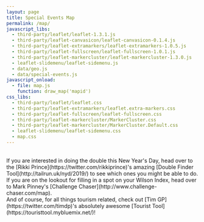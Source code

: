 ```yaml
---
layout: page
title: Special Events Map
permalink: /map/
javascript_libs:
  - third-party/leaflet/leaflet-1.3.1.js
  - third-party/leaflet-canvasicon/leaflet-canvasicon-0.1.4.js
  - third-party/leaflet-extramarkers/leaflet-extramarkers-1.0.5.js
  - third-party/leaflet-fullscreen/leaflet-fullscreen-1.0.1.js
  - third-party/leaflet-markercluster/leaflet-markercluster-1.3.0.js
  - leaflet-slidemenu/leaflet-sidemenu.js
  - data/geo.js
  - data/special-events.js
javascript_onload:
  - file: map.js
    function: draw_map('mapid')
css_libs:
  - third-party/leaflet/leaflet.css
  - third-party/leaflet-extramarkers/leaflet.extra-markers.css
  - third-party/leaflet-fullscreen/leaflet-fullscreen.css
  - third-party/leaflet-markercluster/MarkerCluster.css
  - third-party/leaflet-markercluster/MarkerCluster.Default.css
  - leaflet-slidemenu/leaflet-sidemenu.css
  - map.css
---
```


<div id="mapid"></div>

<br/>
If you are interested in doing the double this New Year's Day, head over to the
[Rikki Prince](https://twitter.com/rikkiprince)'s amazing
[Double Finder Tool](http://tailrun.uk/nyd/2019/) to see which ones you might be
able to do.
<br/>
If you are on the lookout for filling in a spot on your Wilson Index, head over
to Mark Pinney's [Challenge Chaser](http://www.challenge-chaser.com/map).
<br/>
And of course, for all things tourism related, check out
[Tim GP](https://twitter.com/timdp)'s absolutely awesome
[Tourist Tool](https://touristtool.mybluemix.net/)!
